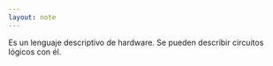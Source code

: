 ```yaml
---
layout: note
---
```


Es un lenguaje descriptivo de hardware. Se pueden describir circuitos lógicos con él.  